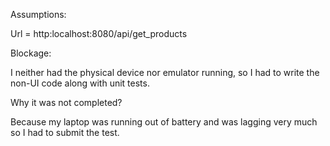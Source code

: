 Assumptions:

Url = http:localhost:8080/api/get_products





Blockage:

I neither had the physical device nor emulator running, so I had to write the non-UI code along with unit tests.





Why it was not completed?

Because my laptop was running out of battery and was lagging very much so I had to submit the test.  